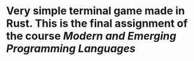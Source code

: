 # Very simple terminal game made in Rust. This is the final assignment of the course *Modern and Emerging Programming Languages*

